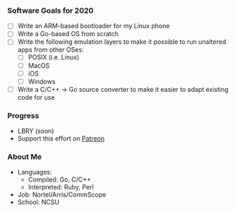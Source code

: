 ### Software Goals for 2020

- [ ] Write an ARM-based bootloader for my Linux phone
- [ ] Write a Go-based OS from scratch
- [ ] Write the following emulation layers to make it possible to run unaltered apps from other OSes:
  - [ ] POSIX (i.e. Linux)
  - [ ] MacOS
  - [ ] iOS
  - [ ] Windows
- [ ] Write a C/C++ &rarr; Go source converter to make it easier to adapt existing code for use

### Progress

- LBRY (soon)
- Support this effort on [Patreon](https://www.patreon.com/mbsulliv)

### About Me

- Languages:
  - Compiled: Go, C/C++
  - Interpreted: Ruby, Perl
- Job: Nortel/Arris/CommScope
- School: NCSU
